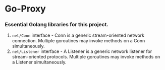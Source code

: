 # Go-Proxy

### Essential Golang libraries for this project.

1. `net/Conn` interface - Conn is a generic stream-oriented network connection. Multiple goroutines may invoke methods on a Conn simultaneously.
2.  `net/Listener` interface - A Listener is a generic network listener for stream-oriented protocols. Multiple goroutines may invoke methods on a Listener simultaneously.

